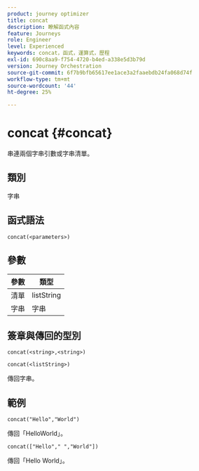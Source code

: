```yaml
---
product: journey optimizer
title: concat
description: 瞭解函式內容
feature: Journeys
role: Engineer
level: Experienced
keywords: concat，函式，運算式，歷程
exl-id: 690c8aa9-f754-4720-b4ed-a338e5d3b79d
version: Journey Orchestration
source-git-commit: 6f7b9bfb65617ee1ace3a2faaebdb24fa068d74f
workflow-type: tm+mt
source-wordcount: '44'
ht-degree: 25%

---
```


# concat {#concat}

串連兩個字串引數或字串清單。

## 類別

字串

## 函式語法

`concat(<parameters>)`

## 參數

| 參數 | 類型 |
|-----------|------------------|
| 清單 | listString |
| 字串 | 字串 |

## 簽章與傳回的型別

`concat(<string>,<string>)`

`concat(<listString>)`

傳回字串。

## 範例

`concat("Hello","World")`

傳回「HelloWorld」。

`concat(["Hello"," ","World"])`

傳回「Hello World」。
